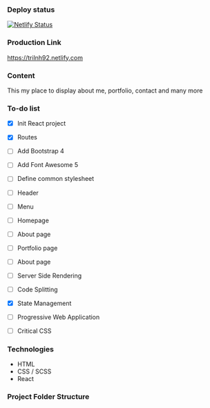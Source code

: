 
### Deploy status
[![Netlify Status](https://api.netlify.com/api/v1/badges/5e1950c1-4728-4b6c-8973-dc298dbbb5e0/deploy-status)](https://app.netlify.com/sites/trilnh92/deploys)

### Production Link 
https://trilnh92.netlify.com

### Content

This my place to display about me, portfolio, contact and many more

### To-do list
- [x] Init React project
- [x] Routes
- [ ] Add Bootstrap 4
- [ ] Add Font Awesome 5
- [ ] Define common stylesheet
- [ ] Header
- [ ] Menu
- [ ] Homepage
- [ ] About page
- [ ] Portfolio page
- [ ] About page
- [ ] Server Side Rendering
- [ ] Code Splitting
- [x] State Management
- [ ] Progressive Web Application
- [ ] Critical CSS


### Technologies
- HTML
- CSS / SCSS
- React

### Project Folder Structure


